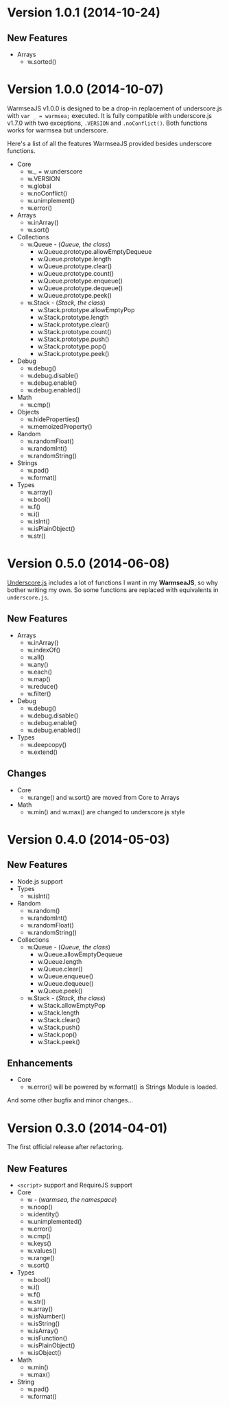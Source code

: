 Version 1.0.1 (2014-10-24)
==========================

New Features
------------

* Arrays
  * w.sorted()


Version 1.0.0 (2014-10-07)
==========================

WarmseaJS v1.0.0 is designed to be a drop-in replacement of underscore.js with
`var _ = warmsea;` executed. It is fully compatible with underscore.js v1.7.0
with two exceptions, `.VERSION` and `.noConflict()`. Both functions works for
warmsea but underscore.

Here's a list of all the features WarmseaJS provided besides underscore
functions.

* Core
  * w._ = w.underscore
  * w.VERSION
  * w.global
  * w.noConflict()
  * w.unimplement()
  * w.error()
* Arrays
  * w.inArray()
  * w.sort()
* Collections
  * w.Queue - (*Queue, the class*)
    * w.Queue.prototype.allowEmptyDequeue
    * w.Queue.prototype.length
    * w.Queue.prototype.clear()
    * w.Queue.prototype.count()
    * w.Queue.prototype.enqueue()
    * w.Queue.prototype.dequeue()
    * w.Queue.prototype.peek()
  * w.Stack - (*Stack, the class*)
    * w.Stack.prototype.allowEmptyPop
    * w.Stack.prototype.length
    * w.Stack.prototype.clear()
    * w.Stack.prototype.count()
    * w.Stack.prototype.push()
    * w.Stack.prototype.pop()
    * w.Stack.prototype.peek()
* Debug
  * w.debug()
  * w.debug.disable()
  * w.debug.enable()
  * w.debug.enabled()
* Math
  * w.cmp()
* Objects
  * w.hideProperties()
  * w.memoizedProperty()
* Random
  * w.randomFloat()
  * w.randomInt()
  * w.randomString()
* Strings
  * w.pad()
  * w.format()
* Types
  * w.array()
  * w.bool()
  * w.f()
  * w.i()
  * w.isInt()
  * w.isPlainObject()
  * w.str()


Version 0.5.0 (2014-06-08)
==========================

[Underscore.js](http://underscorejs.org/) includes a lot of functions I want
in my **WarmseaJS**, so why bother writing my own. So some functions are
replaced with equivalents in `underscore.js`.

New Features
------------

* Arrays
  * w.inArray()
  * w.indexOf()
  * w.all()
  * w.any()
  * w.each()
  * w.map()
  * w.reduce()
  * w.filter()
* Debug
  * w.debug()
  * w.debug.disable()
  * w.debug.enable()
  * w.debug.enabled()
* Types
  * w.deepcopy()
  * w.extend()

Changes
-------

* Core
  * w.range() and w.sort() are moved from Core to Arrays
* Math
  * w.min() and w.max() are changed to underscore.js style


Version 0.4.0 (2014-05-03)
==========================

New Features
------------

* Node.js support
* Types
  * w.isInt()
* Random
  * w.random()
  * w.randomInt()
  * w.randomFloat()
  * w.randomString()
* Collections
  * w.Queue - (*Queue, the class*)
    * w.Queue.allowEmptyDequeue
    * w.Queue.length
    * w.Queue.clear()
    * w.Queue.enqueue()
    * w.Queue.dequeue()
    * w.Queue.peek()
  * w.Stack - (*Stack, the class*)
    * w.Stack.allowEmptyPop
    * w.Stack.length
    * w.Stack.clear()
    * w.Stack.push()
    * w.Stack.pop()
    * w.Stack.peek()

Enhancements
------------

* Core
  * w.error() will be powered by w.format() is Strings Module is loaded.

And some other bugfix and minor changes...


Version 0.3.0 (2014-04-01)
==========================

The first official release after refactoring.

New Features
------------

* ```<script>``` support and RequireJS support
* Core
  * w - (*warmsea, the namespace*)
  * w.noop()
  * w.identity()
  * w.unimplemented()
  * w.error()
  * w.cmp()
  * w.keys()
  * w.values()
  * w.range()
  * w.sort()
* Types
  * w.bool()
  * w.i()
  * w.f()
  * w.str()
  * w.array()
  * w.isNumber()
  * w.isString()
  * w.isArray()
  * w.isFunction()
  * w.isPlainObject()
  * w.isObject()
* Math
  * w.min()
  * w.max()
* String
  * w.pad()
  * w.format()
